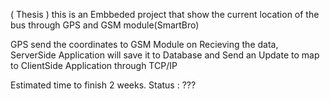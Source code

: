 
( Thesis )
this is an Embbeded project that show the current location of the bus through GPS and GSM module(SmartBro) 

GPS send the coordinates to GSM Module 
on Recieving the data, ServerSide Application will save it to Database and Send an Update to map to ClientSide Application through TCP/IP 


Estimated time to finish 2 weeks.
Status : ???